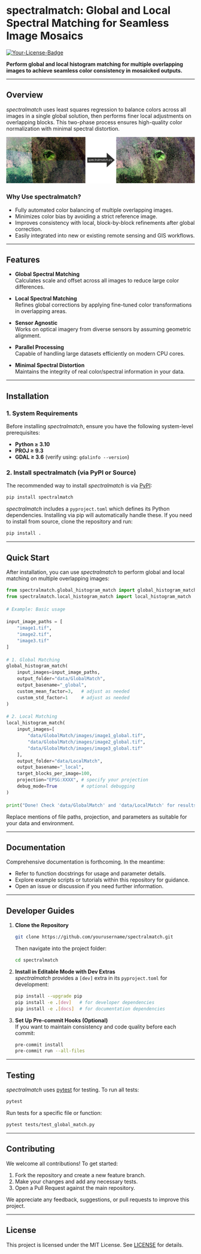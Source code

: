 # spectralmatch: Global and Local Spectral Matching for Seamless Image Mosaics

[![Your-License-Badge](https://img.shields.io/badge/License-MIT-green)](#)

**Perform global and local histogram matching for multiple overlapping images to achieve seamless color consistency in mosaicked outputs.**

---

## Overview

*spectralmatch* uses least squares regression to balance colors across all images in a single global solution, then performs finer local adjustments on overlapping blocks. This two-phase process ensures high-quality color normalization with minimal spectral distortion.

![Global and Local Matching](./images/spectralmatch.png)

### Why Use spectralmatch?

- Fully automated color balancing of multiple overlapping images.  
- Minimizes color bias by avoiding a strict reference image.  
- Improves consistency with local, block-by-block refinements after global correction.  
- Easily integrated into new or existing remote sensing and GIS workflows.

---

## Features

- **Global Spectral Matching**  
  Calculates scale and offset across all images to reduce large color differences.

- **Local Spectral Matching**  
  Refines global corrections by applying fine-tuned color transformations in overlapping areas.

- **Sensor Agnostic**  
  Works on optical imagery from diverse sensors by assuming geometric alignment.

- **Parallel Processing**  
  Capable of handling large datasets efficiently on modern CPU cores.

- **Minimal Spectral Distortion**  
  Maintains the integrity of real color/spectral information in your data.

---

## Installation

### 1. System Requirements
Before installing *spectralmatch*, ensure you have the following system-level prerequisites:

- **Python ≥ 3.10**  
- **PROJ ≥ 9.3**  
- **GDAL ≥ 3.6** (verify using: `gdalinfo --version`)

### 2. Install spectralmatch (via PyPI or Source)

The recommended way to install *spectralmatch* is via [PyPI](https://pypi.org/):

```bash
pip install spectralmatch
```

*spectralmatch* includes a `pyproject.toml` which defines its Python dependencies. Installing via pip will automatically handle these. If you need to install from source, clone the repository and run:

```bash
pip install .
```

---

## Quick Start

After installation, you can use *spectralmatch* to perform global and local matching on multiple overlapping images:

```python
from spectralmatch.global_histogram_match import global_histogram_match
from spectralmatch.local_histogram_match import local_histogram_match

# Example: Basic usage

input_image_paths = [
    "image1.tif",
    "image2.tif",
    "image3.tif"
]

# 1. Global Matching
global_histogram_match(
    input_images=input_image_paths,
    output_folder="data/GlobalMatch",
    output_basename="_global",
    custom_mean_factor=3,   # adjust as needed
    custom_std_factor=1     # adjust as needed
)

# 2. Local Matching
local_histogram_match(
    input_images=[
        "data/GlobalMatch/images/image1_global.tif",
        "data/GlobalMatch/images/image2_global.tif",
        "data/GlobalMatch/images/image3_global.tif"
    ],
    output_folder="data/LocalMatch",
    output_basename="_local",
    target_blocks_per_image=100,
    projection="EPSG:XXXX", # specify your projection
    debug_mode=True         # optional debugging
)

print("Done! Check 'data/GlobalMatch' and 'data/LocalMatch' for results.")
```

Replace mentions of file paths, projection, and parameters as suitable for your data and environment.

---

## Documentation

Comprehensive documentation is forthcoming. In the meantime:  
- Refer to function docstrings for usage and parameter details.  
- Explore example scripts or tutorials within this repository for guidance.  
- Open an issue or discussion if you need further information.

---

## Developer Guides

1. **Clone the Repository**  
   ```bash
   git clone https://github.com/yourusername/spectralmatch.git
   ```
   Then navigate into the project folder:
   ```bash
   cd spectralmatch
   ```

2. **Install in Editable Mode with Dev Extras**  
   *spectralmatch* provides a `[dev]` extra in its `pyproject.toml` for development:

   ```bash
   pip install --upgrade pip
   pip install -e .[dev]   # for developer dependencies
   pip install -e .[docs]  # for documentation dependencies
   ```

3. **Set Up Pre-commit Hooks (Optional)**  	
   If you want to maintain consistency and code quality before each commit:

   ```bash
   pre-commit install
   pre-commit run --all-files
   ```

---

## Testing

*spectralmatch* uses [pytest](https://docs.pytest.org/) for testing. To run all tests:

```bash
pytest
```

Run tests for a specific file or function:

```bash
pytest tests/test_global_match.py
```

---

## Contributing

We welcome all contributions! To get started:  
1. Fork the repository and create a new feature branch.  
2. Make your changes and add any necessary tests.  
3. Open a Pull Request against the main repository.

We appreciate any feedback, suggestions, or pull requests to improve this project.

---

## License

This project is licensed under the MIT License. See [LICENSE](LICENSE.md) for details.